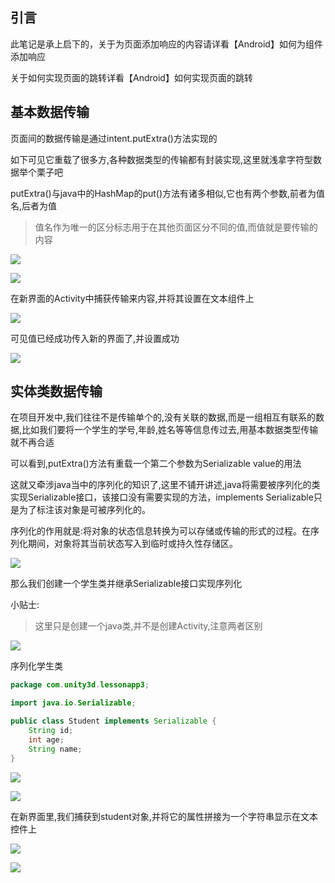 
## 引言

此笔记是承上启下的，关于为页面添加响应的内容请详看【Android】如何为组件添加响应

关于如何实现页面的跳转详看【Android】如何实现页面的跳转

## 基本数据传输

页面间的数据传输是通过intent.putExtra()方法实现的

如下可见它重载了很多方,各种数据类型的传输都有封装实现,这里就浅拿字符型数据举个栗子吧

putExtra()与java中的HashMap的put()方法有诸多相似,它也有两个参数,前者为值名,后者为值

> 值名作为唯一的区分标志用于在其他页面区分不同的值,而值就是要传输的内容


![](http://starrylixu.oss-cn-beijing.aliyuncs.com/124fe05b32ad3c9797bf618dfa36b747.png)

![](http://starrylixu.oss-cn-beijing.aliyuncs.com/b7b983b1c2ec570d336654ae4e375e18.png)

在新界面的Activity中捕获传输来内容,并将其设置在文本组件上

![](http://starrylixu.oss-cn-beijing.aliyuncs.com/8205bfce163dd7233bbcbf1f4457e6fa.png)

可见值已经成功传入新的界面了,并设置成功

![](http://starrylixu.oss-cn-beijing.aliyuncs.com/b149c09b2f8085a322cbe601a3dbf5f1.png)

## 实体类数据传输

在项目开发中,我们往往不是传输单个的,没有关联的数据,而是一组相互有联系的数据,比如我们要将一个学生的学号,年龄,姓名等等信息传过去,用基本数据类型传输就不再合适

可以看到,putExtra()方法有重载一个第二个参数为Serializable value的用法

这就又牵涉java当中的序列化的知识了,这里不铺开讲述,java将需要被序列化的类实现Serializable接口，该接口没有需要实现的方法，implements Serializable只是为了标注该对象是可被序列化的。

序列化的作用就是:将对象的状态信息转换为可以存储或传输的形式的过程。在序列化期间，对象将其当前状态写入到临时或持久性存储区。

![](http://starrylixu.oss-cn-beijing.aliyuncs.com/a94dd51dc897c08332d4b0c28242b0b8.png)

那么我们创建一个学生类并继承Serializable接口实现序列化

小贴士:

> 这里只是创建一个java类,并不是创建Activity,注意两者区别


![](http://starrylixu.oss-cn-beijing.aliyuncs.com/9344c9f297b299a7ca7351728fd1b01c.png)

序列化学生类

```java
package com.unity3d.lessonapp3;

import java.io.Serializable;

public class Student implements Serializable {
    String id;
    int age;
    String name;
}
```

![](http://starrylixu.oss-cn-beijing.aliyuncs.com/425e4a9938aa1cf53f97859546b862ad.png)

![](http://starrylixu.oss-cn-beijing.aliyuncs.com/30f72e8ac7eb1d036d75d59ee200c820.png)

在新界面里,我们捕获到student对象,并将它的属性拼接为一个字符串显示在文本控件上

![](http://starrylixu.oss-cn-beijing.aliyuncs.com/41c250f67a10e0cbcd187d7983104802.png)

![](http://starrylixu.oss-cn-beijing.aliyuncs.com/9ca4314300a0b0f7191cf724e800fa71.png)
